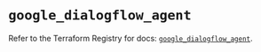 # `google_dialogflow_agent`

Refer to the Terraform Registry for docs: [`google_dialogflow_agent`](https://registry.terraform.io/providers/hashicorp/google/5.29.1/docs/resources/dialogflow_agent).
